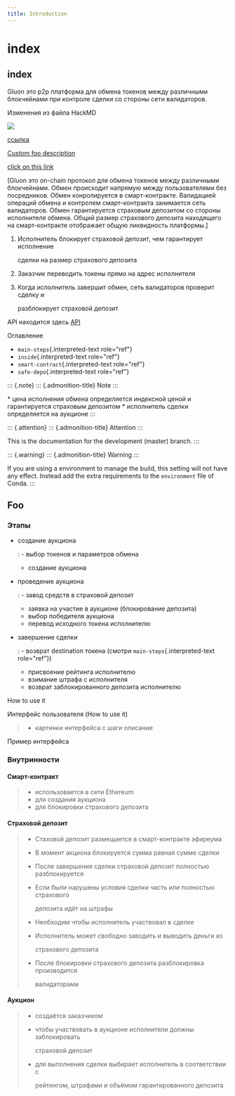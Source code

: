 ```yaml
---
title: Introduction
---
```


# index

## index

Gluon это p2p платформа для обмена токенов между различными блокчейнами при контроле сделки со стороны сети валидаторов.

Изменения из файла HackMD

![](https://i.imgur.com/hV320q3.png)

[ссылка](./#inside)

[Custom foo description](./#foo)

[click on this link](./#safe-depo)

\[Gluon это on-chain протокол для обмена токенов между различными блокчейнами. Обмен происходит напрямую между пользователями без посредников. Обмен конролируется в смарт-контракте. Валидацией операций обмена и контролем смарт-контракта занимается сеть валидаторов. Обмен гарантируется страховым депозитом со стороны исполнителя обмена. Общий размер страхового депозита находящего на смарт-контракте отображает общую ликвидность платформы.\]

1. Исполнитель блокирует страховой депозит, чем гарантирует исполнение

   сделки на размер страхового депозита

2. Заказчик переводить токены прямо на адрес исполнителя
3. Когда исполнитель завершит обмен, сеть валидаторов проверит сделку и

   разблокирует страховой депозит

API находится здесь [API](http://dc.quantbrothers.com/index.html)

Оглавление

* `main-steps`{.interpreted-text role="ref"}
* `inside`{.interpreted-text role="ref"}
* `smart-contract`{.interpreted-text role="ref"}
* `safe-depo`{.interpreted-text role="ref"}

::: {.note} ::: {.admonition-title} Note :::

\* цена исполнения обмена определяется индексной ценой и гарантируется страховым депозитом \* исполнитель сделки определяется на аукционе :::

::: {.attention} ::: {.admonition-title} Attention :::

This is the documentation for the development \(master\) branch. :::

::: {.warning} ::: {.admonition-title} Warning :::

If you are using a environment to manage the build, this setting will not have any effect. Instead add the extra requirements to the `environment` file of Conda. :::

## Foo

### Этапы

* создание аукциона

  : - выбор токенов и параметров обмена

  * создание аукциона

* проведение аукциона

  : - завод средств в страховой депозит

  * заявка на участие в аукционе \(блокирование депозита\)
  * выбор победителя аукциона
  * перевод исходного токена исполнителю

* завершение сделки

  : - возврат destination токена \(смотри `main-steps`{.interpreted-text role="ref"}\)

  * присвоение рейтинга исполнителю
  * взимание штрафа с исполнителя
  * возврат заблокированного депозита исполнителю

How to use it

Интерфейс пользователя \(How to use it\)

> * картинки интерфейса с шаги описание

Пример интерфейса

### Внутринности

#### Смарт-контракт <a id="smart-contract"></a>

> * использовается в сети Ethereum
> * для создания аукциона
> * для блокировки страхового депозита

#### Страховой депозит <a id="safe-depo"></a>

> * Стаховой депозит размещается в смарт-контракте эфиреума
> * В момент акциона блокируется сумма равная сумме сделки
> * После завершения сделки страховой депозит полностью разблокируется
> * Если были нарушены условия сделки часть или полностью страхового
>
>   депозита идёт на штрафы
>
> * Необходим чтобы исполнитель участвовал в сделке
> * Исполнитель может свободно заводить и выводить деньги из
>
>   страхового депозита
>
> * После блокировки страхового депозита разблокировка производится
>
>   валидаторами

#### Аукцион

> * создаётся заказчиком
> * чтобы участвовать в аукционе исполнители должны заблокировать
>
>   страховой депозит
>
> * для выполнения сделки выбирает исполнитель в соответствии с
>
>   рейтингом, штрафами и объёмом гарантированного депозита

